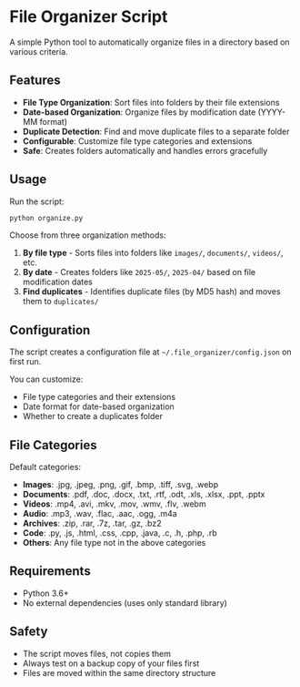 # File Organizer Script

A simple Python tool to automatically organize files in a directory based on various criteria.

## Features

- **File Type Organization**: Sort files into folders by their file extensions
- **Date-based Organization**: Organize files by modification date (YYYY-MM format)
- **Duplicate Detection**: Find and move duplicate files to a separate folder
- **Configurable**: Customize file type categories and extensions
- **Safe**: Creates folders automatically and handles errors gracefully

## Usage

Run the script:

```bash
python organize.py
```

Choose from three organization methods:
1. **By file type** - Sorts files into folders like `images/`, `documents/`, `videos/`, etc.
2. **By date** - Creates folders like `2025-05/`, `2025-04/` based on file modification dates  
3. **Find duplicates** - Identifies duplicate files (by MD5 hash) and moves them to `duplicates/`

## Configuration

The script creates a configuration file at `~/.file_organizer/config.json` on first run.

You can customize:
- File type categories and their extensions
- Date format for date-based organization
- Whether to create a duplicates folder

## File Categories

Default categories:
- **Images**: .jpg, .jpeg, .png, .gif, .bmp, .tiff, .svg, .webp
- **Documents**: .pdf, .doc, .docx, .txt, .rtf, .odt, .xls, .xlsx, .ppt, .pptx  
- **Videos**: .mp4, .avi, .mkv, .mov, .wmv, .flv, .webm
- **Audio**: .mp3, .wav, .flac, .aac, .ogg, .m4a
- **Archives**: .zip, .rar, .7z, .tar, .gz, .bz2
- **Code**: .py, .js, .html, .css, .cpp, .java, .c, .h, .php, .rb
- **Others**: Any file type not in the above categories

## Requirements

- Python 3.6+
- No external dependencies (uses only standard library)

## Safety

- The script moves files, not copies them
- Always test on a backup copy of your files first
- Files are moved within the same directory structure